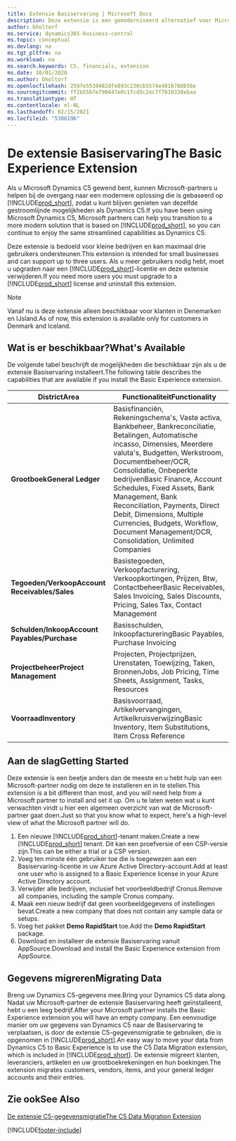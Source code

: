 ```yaml
---
title: Extensie Basiservaring | Microsoft Docs
description: Deze extensie is een gemoderniseerd alternatief voor Microsoft Dynamics C5.
author: bholtorf
ms.service: dynamics365-business-central
ms.topic: conceptual
ms.devlang: na
ms.tgt_pltfrm: na
ms.workload: na
ms.search.keywords: C5, financials, extension
ms.date: 10/01/2020
ms.author: bholtorf
ms.openlocfilehash: 259fe5539482dfe893c230cb5574e4816788b56e
ms.sourcegitcommit: ff2b55b7e790447e0c1fcd5c2ec7f7610338ebaa
ms.translationtype: HT
ms.contentlocale: nl-NL
ms.lasthandoff: 02/15/2021
ms.locfileid: "5386196"
---
```

# <a name="the-basic-experience-extension"></a><span data-ttu-id="15693-103">De extensie Basiservaring</span><span class="sxs-lookup"><span data-stu-id="15693-103">The Basic Experience Extension</span></span>
<span data-ttu-id="15693-104">Als u Microsoft Dynamics C5 gewend bent, kunnen Microsoft-partners u helpen bij de overgang naar een modernere oplossing die is gebaseerd op [!INCLUDE[prod_short](includes/prod_short.md)], zodat u kunt blijven genieten van dezelfde gestroomlijnde mogelijkheden als Dynamics C5.</span><span class="sxs-lookup"><span data-stu-id="15693-104">If you have been using Microsoft Dynamics C5, Microsoft partners can help you transition to a more modern solution that is based on [!INCLUDE[prod_short](includes/prod_short.md)], so you can continue to enjoy the same streamlined capabilities as Dynamics C5.</span></span>

<span data-ttu-id="15693-105">Deze extensie is bedoeld voor kleine bedrijven en kan maximaal drie gebruikers ondersteunen.</span><span class="sxs-lookup"><span data-stu-id="15693-105">This extension is intended for small businesses and can support up to three users.</span></span> <span data-ttu-id="15693-106">Als u meer gebruikers nodig hebt, moet u upgraden naar een [!INCLUDE[prod_short](includes/prod_short.md)]-licentie en deze extensie verwijderen.</span><span class="sxs-lookup"><span data-stu-id="15693-106">If you need more users you must upgrade to a [!INCLUDE[prod_short](includes/prod_short.md)] license and uninstall this extension.</span></span>

> [!NOTE]
> <span data-ttu-id="15693-107">Vanaf nu is deze extensie alleen beschikbaar voor klanten in Denemarken en IJsland.</span><span class="sxs-lookup"><span data-stu-id="15693-107">As of now, this extension is available only for customers in Denmark and Iceland.</span></span> 

## <a name="whats-available"></a><span data-ttu-id="15693-108">Wat is er beschikbaar?</span><span class="sxs-lookup"><span data-stu-id="15693-108">What's Available</span></span>
<span data-ttu-id="15693-109">De volgende tabel beschrijft de mogelijkheden die beschikbaar zijn als u de extensie Basiservaring installeert.</span><span class="sxs-lookup"><span data-stu-id="15693-109">The following table describes the capabilities that are available if you install the Basic Experience extension.</span></span>

|<span data-ttu-id="15693-110">District</span><span class="sxs-lookup"><span data-stu-id="15693-110">Area</span></span>  |<span data-ttu-id="15693-111">Functionaliteit</span><span class="sxs-lookup"><span data-stu-id="15693-111">Functionality</span></span>  |
|---------|---------|
|<span data-ttu-id="15693-112">**Grootboek**</span><span class="sxs-lookup"><span data-stu-id="15693-112">**General Ledger**</span></span> |<span data-ttu-id="15693-113">Basisfinanciën, Rekeningschema's, Vaste activa, Bankbeheer, Bankreconciliatie, Betalingen, Automatische incasso, Dimensies, Meerdere valuta's, Budgetten, Werkstroom, Documentbeheer/OCR, Consolidatie, Onbeperkte bedrijven</span><span class="sxs-lookup"><span data-stu-id="15693-113">Basic Finance, Account Schedules, Fixed Assets, Bank Management, Bank Reconciliation, Payments, Direct Debit, Dimensions, Multiple Currencies, Budgets, Workflow, Document Management/OCR, Consolidation, Unlimited Companies</span></span>|
|<span data-ttu-id="15693-114">**Tegoeden/Verkoop**</span><span class="sxs-lookup"><span data-stu-id="15693-114">**Account Receivables/Sales**</span></span> |<span data-ttu-id="15693-115">Basistegoeden, Verkoopfacturering, Verkoopkortingen, Prijzen, Btw, Contactbeheer</span><span class="sxs-lookup"><span data-stu-id="15693-115">Basic Receivables, Sales Invoicing, Sales Discounts, Pricing, Sales Tax, Contact Management</span></span> |
|<span data-ttu-id="15693-116">**Schulden/Inkoop**</span><span class="sxs-lookup"><span data-stu-id="15693-116">**Account Payables/Purchase**</span></span> |<span data-ttu-id="15693-117">Basisschulden, Inkoopfacturering</span><span class="sxs-lookup"><span data-stu-id="15693-117">Basic Payables, Purchase Invoicing</span></span> |
|<span data-ttu-id="15693-118">**Projectbeheer**</span><span class="sxs-lookup"><span data-stu-id="15693-118">**Project Management**</span></span> |<span data-ttu-id="15693-119">Projecten, Projectprijzen, Urenstaten, Toewijzing, Taken, Bronnen</span><span class="sxs-lookup"><span data-stu-id="15693-119">Jobs, Job Pricing, Time Sheets, Assignment, Tasks, Resources</span></span> |
|<span data-ttu-id="15693-120">**Voorraad**</span><span class="sxs-lookup"><span data-stu-id="15693-120">**Inventory**</span></span> |<span data-ttu-id="15693-121">Basisvoorraad, Artikelvervangingen, Artikelkruisverwijzing</span><span class="sxs-lookup"><span data-stu-id="15693-121">Basic Inventory, Item Substitutions, Item Cross Reference</span></span> |

## <a name="getting-started"></a><span data-ttu-id="15693-122">Aan de slag</span><span class="sxs-lookup"><span data-stu-id="15693-122">Getting Started</span></span>
<span data-ttu-id="15693-123">Deze extensie is een beetje anders dan de meeste en u hebt hulp van een Microsoft-partner nodig om deze te installeren en in te stellen.</span><span class="sxs-lookup"><span data-stu-id="15693-123">This extension is a bit different than most, and you will need help from a Microsoft partner to install and set it up.</span></span> <span data-ttu-id="15693-124">Om u te laten weten wat u kunt verwachten vindt u hier een algemeen overzicht van wat de Microsoft-partner gaat doen.</span><span class="sxs-lookup"><span data-stu-id="15693-124">Just so that you know what to expect, here's a high-level view of what the Microsoft partner will do.</span></span>

1. <span data-ttu-id="15693-125">Een nieuwe [!INCLUDE[prod_short](includes/prod_short.md)]-tenant maken.</span><span class="sxs-lookup"><span data-stu-id="15693-125">Create a new [!INCLUDE[prod_short](includes/prod_short.md)] tenant.</span></span> <span data-ttu-id="15693-126">Dit kan een proefversie of een CSP-versie zijn.</span><span class="sxs-lookup"><span data-stu-id="15693-126">This can be either a trial or a CSP version.</span></span>
2. <span data-ttu-id="15693-127">Voeg ten minste één gebruiker toe die is toegewezen aan een Basiservaring-licentie in uw Azure Active Directory-account.</span><span class="sxs-lookup"><span data-stu-id="15693-127">Add at least one user who is assigned to a Basic Experience license in your Azure Active Directory account.</span></span>
3. <span data-ttu-id="15693-128">Verwijder alle bedrijven, inclusief het voorbeeldbedrijf Cronus.</span><span class="sxs-lookup"><span data-stu-id="15693-128">Remove all companies, including the sample Cronus company.</span></span>
4. <span data-ttu-id="15693-129">Maak een nieuw bedrijf dat geen voorbeeldgegevens of instellingen bevat.</span><span class="sxs-lookup"><span data-stu-id="15693-129">Create a new company that does not contain any sample data or setups.</span></span>
5. <span data-ttu-id="15693-130">Voeg het pakket **Demo RapidStart** toe.</span><span class="sxs-lookup"><span data-stu-id="15693-130">Add the **Demo RapidStart** package.</span></span> <!--what does the pockage contain?-->
6. <span data-ttu-id="15693-131">Download en installeer de extensie Basiservaring vanuit AppSource.</span><span class="sxs-lookup"><span data-stu-id="15693-131">Download and install the Basic Experience extension from AppSource.</span></span>

## <a name="migrating-data"></a><span data-ttu-id="15693-132">Gegevens migreren</span><span class="sxs-lookup"><span data-stu-id="15693-132">Migrating Data</span></span>
<span data-ttu-id="15693-133">Breng uw Dynamics C5-gegevens mee.</span><span class="sxs-lookup"><span data-stu-id="15693-133">Bring your Dynamics C5 data along.</span></span> <span data-ttu-id="15693-134">Nadat uw Microsoft-partner de extensie Basiservaring heeft geïnstalleerd, hebt u een leeg bedrijf.</span><span class="sxs-lookup"><span data-stu-id="15693-134">After your Microsoft partner installs the Basic Experience extension you will have an empty company.</span></span> <span data-ttu-id="15693-135">Een eenvoudige manier om uw gegevens van Dynamics C5 naar de Basiservaring te verplaatsen, is door de extensie C5-gegevensmigratie te gebruiken, die is opgenomen in [!INCLUDE[prod_short](includes/prod_short.md)].</span><span class="sxs-lookup"><span data-stu-id="15693-135">An easy way to move your data from Dynamics C5 to Basic Experience is to use the C5 Data Migration extension, which is included in [!INCLUDE[prod_short](includes/prod_short.md)].</span></span> <span data-ttu-id="15693-136">De extensie migreert klanten, leveranciers, artikelen en uw grootboekrekeningen en hun boekingen.</span><span class="sxs-lookup"><span data-stu-id="15693-136">The extension migrates customers, vendors, items, and your general ledger accounts and their entries.</span></span>

## <a name="see-also"></a><span data-ttu-id="15693-137">Zie ook</span><span class="sxs-lookup"><span data-stu-id="15693-137">See Also</span></span>
[<span data-ttu-id="15693-138">De extensie C5-gegevensmigratie</span><span class="sxs-lookup"><span data-stu-id="15693-138">The C5 Data Migration Extension</span></span>](ui-extensions-c5-data-migration.md)

[!INCLUDE[footer-include](includes/footer-banner.md)]